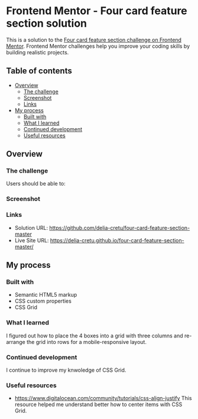 # Frontend Mentor - Four card feature section solution

This is a solution to the [Four card feature section challenge on Frontend Mentor](https://www.frontendmentor.io/challenges/four-card-feature-section-weK1eFYK). Frontend Mentor challenges help you improve your coding skills by building realistic projects.

## Table of contents

- [Overview](#overview)
  - [The challenge](#the-challenge)
  - [Screenshot](#screenshot)
  - [Links](#links)
- [My process](#my-process)
  - [Built with](#built-with)
  - [What I learned](#what-i-learned)
  - [Continued development](#continued-development)
  - [Useful resources](#useful-resources)

## Overview

### The challenge

Users should be able to:

### Screenshot

### Links

- Solution URL: https://github.com/delia-cretu/four-card-feature-section-master
- Live Site URL: https://delia-cretu.github.io/four-card-feature-section-master/

## My process

### Built with

- Semantic HTML5 markup
- CSS custom properties
- CSS Grid

### What I learned

I figured out how to place the 4 boxes into a grid with three columns and re-arrange the grid into rows for a mobile-responsive layout.

### Continued development

I continue to improve my knwoledge of CSS Grid.

### Useful resources

- https://www.digitalocean.com/community/tutorials/css-align-justify This resource helped me understand better how to center items with CSS Grid.
